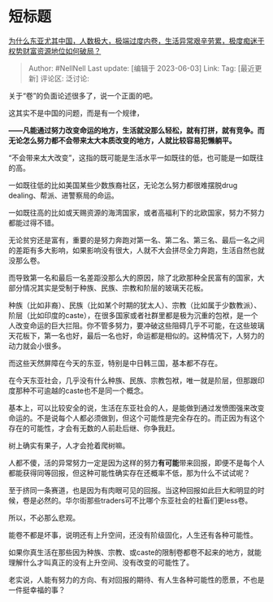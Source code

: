 # 短标题
[为什么东亚尤其中国，人数极大，极端过度内卷，生活异常艰辛劳累，极度痴迷于权势财富资源地位如何破局？](https://www.zhihu.com/question/573863159/answer/3056967557)

> Author: #NellNell
> Last update: [编辑于 2023-06-03]
> Link:
> Tag: [最近更新]
> 评论区:
> 泛讨论:

关于“卷”的负面论述很多了，说一个正面的吧。

这其实不是中国的问题，而是有一个规律，

**——凡能通过努力改变命运的地方，生活就没那么轻松，就有打拼，就有竞争。而无论怎么努力都不会带来太大本质改变的地方，人就比较容易犯懒躺平。**

“不会带来太大改变”，这指的既可能是生活水平一如既往的低，也可能是一如既往的高。

一如既往低的比如美国某些少数族裔社区，无论怎么努力都很难摆脱drug dealing、帮派、进警察局的命运。

一如既往高的比如或天赐资源的海湾国家，或者高福利下的北欧国家，努力不努力都能过得不错。

无论贫穷还是富有，重要的是努力奔跑对第一名、第二名、第三名、最后一名之间的差距有多大影响，如果影响没有很大，人就不大会拼尽全力奔跑，生活自然也就没那么卷。

而导致第一名和最后一名差距没那么大的原因，除了北欧那种全民富有的国家，大部分情况其实是受制于种族、民族、宗教和阶层的玻璃天花板。

种族（比如非裔）、民族（比如某个时期的犹太人）、宗教（比如属于少数教派）、阶层（比如印度的caste），在很多国家或者社群里都是极为沉重的包袱，是一个人改变命运的巨大拦阻。你不管多努力，要冲破这些阻碍几乎不可能，在这些玻璃天花板下，第一名也好，最后一名也好，命运都是相似的。这种情况下，人努力的动力就会小很多。

而这些天然屏障在今天的东亚，特别是中日韩三国，基本都不存在。

在今天东亚社会，几乎没有什么种族、民族、宗教包袱，唯一就是阶层，但那跟印度那种不可逾越的caste也不是同一个概念。

基本上，可以比较安全的说，生活在东亚社会的人，是能做到通过发愤图强来改变命运的。不是说每个人都必须做到，但这个可能性是完全存在的。而正因为有这个存在的可能性，才会有无数的人前赴后继、你争我赶。

树上确实有果子，人才会抢着爬树嘛。

人都不傻，活的异常努力一定是因为这样的努力**有可能**带来回报，即便不是每个人都能获得同等回报，但这种可能性确实存在还概率不低，那为什么不试试呢？

至于挤同一条赛道，也是因为有肉眼可见的回报。当这种回报如此巨大和明显的时候，卷是必然的。华尔街那些traders可不比哪个东亚社会的社畜们更less卷。

所以，不必那么悲观。

能卷不都是坏事，说明还有上升空间，还没有阶级固化，人生还有各种可能性。

如果你真生活在那些因为种族、宗教、或caste的限制卷都卷不起来的地方，就能理解什么才叫真正的没有上升空间、没有改变的可能性了。

老实说，人能有努力的方向、有对回报的期待、有人生各种可能性的愿景，不也是一件挺幸福的事？